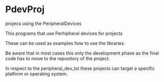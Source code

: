 # PdevProj
projecs using the PeripheralDevices

This programs that use Perhipheral devices for projects 

These can be used as examples how to use the libraries. 

Be aware that in most cases this only the development phase as the final code has to move to the repository of the project.

In respect to the  peripheral_dev_tst  these projects can target a specific platform or operating system. 


